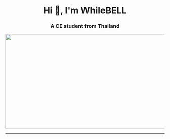 <h1 align="center">Hi 👋, I'm WhileBELL</h1>
<h3 align="center">A CE student from Thailand</h3>
<div align="center">
  <img src="https://cdn.majorcineplex.com/uploads/content/images/m1.gif" width="600" height="300"/>
</div>

---
